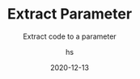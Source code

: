 ---
date: 2020-12-13
title: Extract Parameter
technologies: [java]
topics: [refactoring]
author: hs
subtitle: Extract code to a parameter
thumbnail: ./thumbnail.png
cardThumbnail: ./card.png
shortVideo:
  poster: ./tip.png
  url: https://youtu.be/0qAxLdUS0Vo
leadin: |
  Highlight the code you want to extract to a field and press **⌥⌘P** (macOS), or **Ctrl+Alt+P** (Windows/Linux), to extract it.

  **Pro tip:**
  
  Extracting parameters can be useful in improving the readability of your code.
---